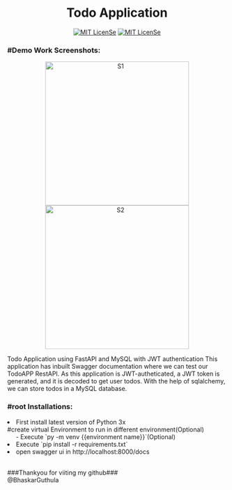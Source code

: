 <h1 align="center">Todo Application</h1>
<p align="center">
<a href="LICENSE"><img src="https://img.shields.io/badge/License-MIT-blue.svg" alt="MIT LicenSe"></a>
<a href="[LICENSE](https://github.com/Shisui-Genjutsu/TodoApp-FastAPI-MySQL)"><img src="https://img.shields.io/github/directory-file-count/Shisui-Genjutsu/TodoApp-FastAPI-MySQL" alt="MIT LicenSe"></a>
</p>

<h3>#Demo Work Screenshots:</h3>
<p align="center">
<img width="330" src="https://user-images.githubusercontent.com/112178680/230710495-da70baeb-c573-4620-979a-fc2f9987178e.png" alt="S1">
<img width="330" src="https://user-images.githubusercontent.com/112178680/230710510-e9a389e2-b086-46af-aafb-f794a51d3cc2.png" alt="S2">
</p>

<p>
Todo Application using FastAPI and MySQL with JWT authentication
This application has inbuilt Swagger documentation where we can test our TodoAPP RestAPI.
As this application is JWT-autheticated, a JWT token is generated, and it is decoded to get user todos.
With the help of sqlalchemy, we can store todos in a MySQL database.
</p>

<h3>#root Installations:</h3>
<li>First install latest version of Python 3x</li>
  #create virtual Environment to run in different environment(Optional)<br/>
  &nbsp;&nbsp;&nbsp;&nbsp;&nbsp;- Execute `py -m venv {{environment name}}`(Optional)
  <li>Execute `pip install -r requirements.txt`</li>
  <li>open swagger ui in http://localhost:8000/docs</li><br/>

###Thankyou for viiting my github###<br/>
@BhaskarGuthula

